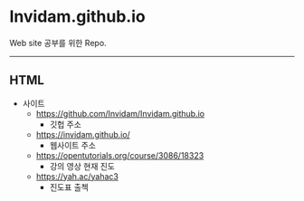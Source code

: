 # Invidam.github.io
Web site 공부를 위한 Repo.


- - -

## HTML

 + 사이트
 	+ https://github.com/Invidam/Invidam.github.io
		+ 깃헙 주소
	+ https://invidam.github.io/
		+ 웹사이트 주소
 	+ https://opentutorials.org/course/3086/18323
		+ 강의 영상 현재 진도
 	+ https://yah.ac/yahac3
		+ 진도표 출첵